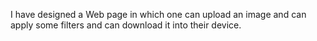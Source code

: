 I have designed  a Web page in which one can upload an image and can apply some filters and can download it into their device.
